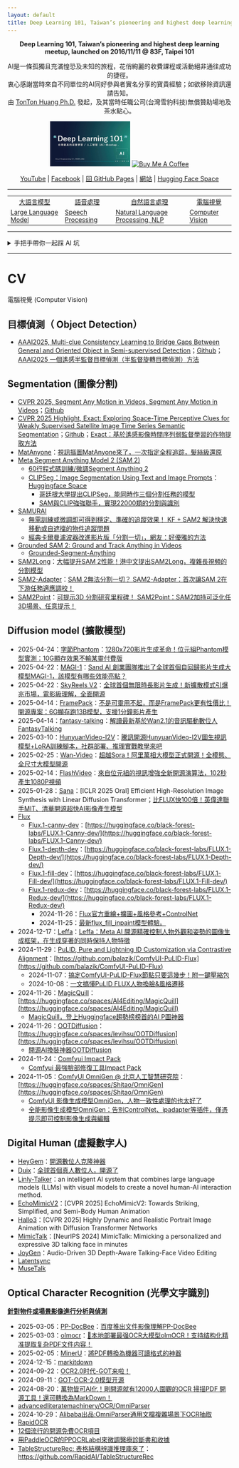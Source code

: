 ```yaml
---
layout: default
title: Deep Learning 101, Taiwan’s pioneering and highest deep learning meetup, launched on 2016/11/11 @ 83F, Taipei 101
---
```


<p align="center">
  <strong>Deep Learning 101, Taiwan’s pioneering and highest deep learning meetup, launched on 2016/11/11 @ 83F, Taipei 101</strong>  
</p>
<p align="center">
  AI是一條孤獨且充滿惶恐及未知的旅程，花俏絢麗的收費課程或活動絕非通往成功的捷徑。<br>
  衷心感謝當時來自不同單位的AI同好參與者實名分享的寶貴經驗；如欲移除資訊還請告知。<br>
  由 <a href="https://www.twman.org/" target="_blank">TonTon Huang Ph.D.</a> 發起，及其當時任職公司(台灣雪豹科技)無償贊助場地及茶水點心。<br>
</p>  
<p align="center">
  <a href="https://huggingface.co/spaces/DeepLearning101/Deep-Learning-101-FAQ" target="_blank">
    <img src="https://github.com/Deep-Learning-101/.github/blob/main/images/DeepLearning101.JPG?raw=true" alt="Deep Learning 101" width="180"></a>
    <a href="https://www.buymeacoffee.com/DeepLearning101" target="_blank"><img src="https://cdn.buymeacoffee.com/buttons/v2/default-red.png" alt="Buy Me A Coffee" style="height: 100px !important;width: 180px !important;" ></a>
</p>
<p align="center">
  <a href="https://www.youtube.com/@DeepLearning101" target="_blank">YouTube</a> |
  <a href="https://www.facebook.com/groups/525579498272187/" target="_blank">Facebook</a> |
  <a href="https://deep-learning-101.github.io/"> 回 GitHub Pages</a> |
  <a href="http://DeepLearning101.TWMAN.ORG" target="_blank">網站</a> |
  <a href="https://huggingface.co/DeepLearning101" target="_blank">Hugging Face Space</a>
</p>

---

<div align="center">

<table>
  <tr>
    <td align="center"><a href="https://deep-learning-101.github.io/Large-Language-Model">大語言模型</a></td>
    <td align="center"><a href="https://deep-learning-101.github.io/Speech-Processing">語音處理</a></td>
    <td align="center"><a href="https://deep-learning-101.github.io/Natural-Language-Processing">自然語言處理</a></td>
    <td align="center"><a href="https://deep-learning-101.github.io//Computer-Vision">電腦視覺</a></td>
  </tr>
  <tr>
    <td><a href="https://github.com/Deep-Learning-101/Natural-Language-Processing-Paper?tab=readme-ov-file#llm">Large Language Model</a></td>
    <td><a href="https://github.com/Deep-Learning-101/Speech-Processing-Paper">Speech Processing</a></td>
    <td><a href="https://github.com/Deep-Learning-101/Natural-Language-Processing-Paper">Natural Language Processing, NLP</a></td>
    <td><a href="https://github.com/Deep-Learning-101/Computer-Vision-Paper">Computer Vision</a></td>
  </tr>
</table>

</div>

---

<details>
<summary>手把手帶你一起踩 AI 坑</summary>

<h3><a href="https://blog.twman.org/p/deeplearning101.html" target="_blank">手把手帶你一起踩 AI 坑</a>：<a href="https://www.twman.org/AI" target="_blank">https://www.twman.org/AI</a></h3>

<ul>
  <li>
    <b><a href="https://blog.twman.org/2025/03/AIAgent.html" target="_blank">避開 AI Agent 開發陷阱：常見問題、挑戰與解決方案</a></b>：<a href="https://deep-learning-101.github.io/agent" target="_blank">探討多種 AI 代理人工具的應用經驗與挑戰，分享實用經驗與工具推薦。</a>
  </li>
  <li>
    <b><a href="https://blog.twman.org/2024/08/LLM.html" target="_blank">白話文手把手帶你科普 GenAI</a></b>：<a href="https://deep-learning-101.github.io/GenAI" target="_blank">淺顯介紹生成式人工智慧核心概念，強調硬體資源和數據的重要性。</a>
  </li>
  <li>
    <b><a href="https://blog.twman.org/2024/09/LLM.html" target="_blank">大型語言模型直接就打完收工？</a></b>：<a href="https://deep-learning-101.github.io/1010LLM" target="_blank">回顧 LLM 領域探索歷程，討論硬體升級對 AI 開發的重要性。</a>
  </li>
  <li>
    <b><a href="https://blog.twman.org/2024/07/RAG.html" target="_blank">檢索增強生成(RAG)不是萬靈丹之優化挑戰技巧</a></b>：<a href="https://deep-learning-101.github.io/RAG" target="_blank">探討 RAG 技術應用與挑戰，提供實用經驗分享和工具建議。</a>
  </li>
  <li>
    <b><a href="https://blog.twman.org/2024/02/LLM.html" target="_blank">大型語言模型 (LLM) 入門完整指南：原理、應用與未來</a></b>：<a href="https://deep-learning-101.github.io/0204LLM" target="_blank">探討多種 LLM 工具的應用與挑戰，強調硬體資源的重要性。</a>
  </li>
  <li>
    <b><a href="https://blog.twman.org/2023/04/GPT.html" target="_blank">什麼是大語言模型，它是什麼？想要嗎？(Large Language Model，LLM)</a></b>：<a href="https://deep-learning-101.github.io/GPU" target="_blank">探討 LLM 的發展與應用，強調硬體資源在開發中的關鍵作用。</a>
  </li>
  <li>
    <b><a href="https://blog.twman.org/2024/11/diffusion.html" target="_blank">Diffusion Model 完全解析：從原理、應用到實作 (AI 圖像生成)</a></b>；<a href="https://deep-learning-101.github.io/diffusion" target="_blank">深入探討影像生成與分割技術的應用，強調硬體資源的重要性。</a>
  </li>
  <li>
    <b><a href="https://blog.twman.org/2024/02/asr-tts.html" target="_blank">ASR/TTS 開發避坑指南：語音辨識與合成的常見挑戰與對策</a></b>：<a href="https://deep-learning-101.github.io/asr-tts" target="_blank">探討 ASR 和 TTS 技術應用中的問題，強調數據質量的重要性。</a>
  </li>
  <li>
    <b><a href="https://blog.twman.org/2021/04/NLP.html" target="_blank">那些 NLP 踩的坑</a></b>：<a href="https://deep-learning-101.github.io/nlp" target="_blank">分享 NLP 領域的實踐經驗，強調數據質量對模型效果的影響。</a>
  </li>
  <li>
    <b><a href="https://blog.twman.org/2021/04/ASR.html" target="_blank">那些語音處理踩的坑</a></b>：<a href="https://deep-learning-101.github.io/speech" target="_blank">分享語音處理領域的實務經驗，強調資料品質對模型效果的影響。</a>
  </li>
  <li>
    <b><a href="https://blog.twman.org/2020/05/DeepLearning.html" target="_blank">手把手學深度學習安裝環境</a></b>：<a href="https://deep-learning-101.github.io/101" target="_blank">詳細介紹在 Ubuntu 上安裝深度學習環境的步驟，分享實際操作經驗。</a>
  </li>
</ul>

</details>

---

# CV
電腦視覺 (Computer Vision)

## 目標偵測（ Object Detection）
- [AAAI2025, Multi-clue Consistency Learning to Bridge Gaps Between General and Oriented Object in Semi-supervised Detection](https://www.alphaxiv.org/abs/2407.05909)；[Github](https://github.com/facias914/sood-mcl)；[AAAI2025 一個遙感半監督目標偵測（半監督旋轉目標偵測）方法](https://zhuanlan.zhihu.com/p/26788012528)

## Segmentation (圖像分割)
- [CVPR 2025, Segment Any Motion in Videos, Segment Any Motion in Videos](https://www.alphaxiv.org/zh/overview/2503.22268)；[Github](https://github.com/nnanhuang/SegAnyMo)
- [CVPR 2025 Highlight, Exact: Exploring Space-Time Perceptive Clues for Weakly Supervised Satellite Image Time Series Semantic Segmentation](https://www.alphaxiv.org/zh/overview/2412.03968)；[Github](https://github.com/MiSsU-HH/Exact)；[Exact：基於遙感影像時間序列弱監督學習的作物提取方法](https://zhuanlan.zhihu.com/p/38754229963)
- [MatAnyone](https://github.com/pq-yang/MatAnyone)：[視訊摳圖MatAnyone來了，一次指定全程追踪，髮絲級還原](https://www.jiqizhixin.com/articles/2025-04-17-27)
- [Meta Segment Anything Model 2 (SAM 2)](https://ai.meta.com/sam2/)
   - [60行程式碼訓練/微調Segment Anything 2](https://mp.weixin.qq.com/s/YfgYCzvi0cXxOFIfQvE_9w)
   - [CLIPSeg：Image Segmentation Using Text and Image Prompts](https://github.com/timojl/clipseg)：[Huggingface Space](https://huggingface.co/spaces/taesiri/CLIPSeg)
      - [哥廷根大學提出CLIPSeg，能同時作三個分割任務的模型](https://mp.weixin.qq.com/s/evKssKulZiUssLN71t6_Lw)
      - [SAM與CLIP強強聯手，實現22000類的分割與識別](https://mp.weixin.qq.com/s/evKssKulZiUssLN71t6_Lw)
- [SAMURAI](https://yangchris11.github.io/samurai/)
   - [無需訓練或微調即可得到穩定、準確的追蹤效果！ KF + SAM2 解決快速移動或自遮擋的物件追蹤問題](https://mp.weixin.qq.com/s/iU3Bk_uO01GWUxAtIBsrWQ)
   - [經典卡爾曼濾波器改進影片版「分割一切」，網友：好優雅的方法](https://www.qbitai.com/2024/11/223020.html)
- [Grounded SAM 2: Ground and Track Anything in Videos](https://github.com/IDEA-Research/Grounded-SAM-2)
   - [Grounded-Segment-Anything](https://huggingface.co/spaces/yizhangliu/Grounded-Segment-Anything)
- [SAM2Long](https://github.com/Mark12Ding/SAM2Long)：[大幅提升SAM 2性能！港中文提出SAM2Long，複雜長視頻的分割模型](https://mp.weixin.qq.com/s/henvaxGoNgx24NLQV1Qj2w)
- [SAM2-Adapter](https://github.com/tianrun-chen/SAM-Adapter-PyTorch)：[SAM 2無法分割一切？ SAM2-Adapter：首次讓SAM 2在下游任務適應調校！](https://mp.weixin.qq.com/s/3z-LshKAgbSzNCzyoLOuag)
- [SAM2Point](https://github.com/ZiyuGuo99/SAM2Point)：[可提示3D 分割研究里程碑！ SAM2Point：SAM2加持可泛化任3D場景、任意提示！](https://mp.weixin.qq.com/s/TnTK5UE7O_hcrNzloxBmAw)

## Diffusion model (擴散模型)
- 2025-04-24：[字節Phantom](https://github.com/Phantom-video/Phantom)：[1280x720影片生成革命！位元組Phantom模型實測：10G顯存效果不輸某靈付費版](https://zhuanlan.zhihu.com/p/1898688574477545694)
- 2025-04-22：[MAGI-1](https://github.com/SandAI-org/Magi-1)：[Sand AI 創業團隊推出了全球首個自回歸影片生成大模型MAGI-1，該模型有哪些效能亮點？](https://www.zhihu.com/question/1898030232184795448)
- 2025-04-22：[SkyReels V2](https://github.com/SkyworkAI/SkyReels-V2)：[全球首個無限時長影片生成！新擴散模式引爆兆市場，電影級理解，全面開源](https://www.qbitai.com/2025/04/275531.html)
- 2025-04-14：[FramePack](https://github.com/kijai/ComfyUI-FramePackWrapper)：[不是可靈用不起，而是FramePack更有性價比！開源專案：6G顯存跑13B模型，支援1分鐘影片產生](https://zhuanlan.zhihu.com/p/1896487969470251546)
- 2025-04-14：[fantasy-talking](https://fantasy-amap.github.io/fantasy-talking/)：[解讀最新基於Wan2.1的音訊驅動數位人FantasyTalking](https://zhuanlan.zhihu.com/p/1892895916354148118)
- 2025-03-10：[HunyuanVideo-I2V](https://github.com/Tencent/HunyuanVideo-I2V)：[騰訊開源HunyuanVideo-I2V圖生視訊模型+LoRA訓練腳本，社群部署、推理實戰教學來吧](https://zhuanlan.zhihu.com/p/29110060025)
- 2025-02-25：[Wan-Video](https://github.com/Wan-Video/Wan2.1)：[超越Sora！阿里萬相大模型正式開源！全模態、全尺寸大模型開源](https://finance.sina.com.cn/jjxw/2025-02-26/doc-inemukxr9127437.shtml)
- 2025-02-14：[FlashVideo](https://github.com/FoundationVision/FlashVideo)：[來自位元組的視訊增強全新開源演算法，102秒產生1080P視頻](https://zhuanlan.zhihu.com/p/23702953115)
- 2025-01-28：[Sana](https://github.com/NVlabs/Sana)：[ICLR 2025 Oral] Efficient High-Resolution Image Synthesis with Linear Diffusion Transformer；[比FLUX快100倍！英偉達聯手MIT、清華開源超快AI影像產生模型](https://zhuanlan.zhihu.com/p/19489214543)
- [Flux](https://huggingface.co/black-forest-labs)
   - [Flux.1-canny-dev](https://huggingface.co/spaces/black-forest-labs/FLUX.1-canny-dev)：[https://huggingface.co/black-forest-labs/FLUX.1-Canny-dev/](https://huggingface.co/black-forest-labs/FLUX.1-Canny-dev/)
   - [Flux.1-depth-dev](https://huggingface.co/spaces/black-forest-labs/FLUX.1-Depth-dev)：[https://huggingface.co/black-forest-labs/FLUX.1-Depth-dev/](https://huggingface.co/black-forest-labs/FLUX.1-Depth-dev/)
   - [Flux.1-fill-dev](https://huggingface.co/spaces/black-forest-labs/FLUX.1-Fill-dev)：[https://huggingface.co/black-forest-labs/FLUX.1-Fill-dev/](https://huggingface.co/black-forest-labs/FLUX.1-Fill-dev/)
   - [Flux.1-redux-dev](https://huggingface.co/spaces/black-forest-labs/FLUX.1-Redux-dev)：[https://huggingface.co/black-forest-labs/FLUX.1-Redux-dev/](https://huggingface.co/black-forest-labs/FLUX.1-Redux-dev/)
      - 2024-11-26：[Flux官方重繪+擴圖+風格參考+ControlNet](https://mp.weixin.qq.com/s/Kj1nyJNTpoZ94JjO4FMw_g)
      - 2024-11-25：[最新flux_fill_inpaint模型體驗。](https://mp.weixin.qq.com/s/OPknDJXH1_oezSR86c_png)
- 2024-12-17：[Leffa](https://github.com/franciszzj/Leffa)：[Leffa：Meta AI 開源精確控制人物外觀和姿勢的圖像生成框架，在生成穿著的同時保持人物特徵](https://juejin.cn/post/7449325873725276196)
- 2024-11-29：[PuLID, Pure and Lightning ID Customization via Contrastive Alignment](https://github.com/ToTheBeginning/PuLID)：[https://github.com/balazik/ComfyUI-PuLID-Flux](https://github.com/balazik/ComfyUI-PuLID-Flux)
   - 2024-11-07：[搞定ComfyUI-PuLID-Flux節點只要這幾步！附一鍵壓縮包](https://mp.weixin.qq.com/s/07BMFHaSasl7-PFtkN6_Zg)
   - 2024-10-08：[一文搞懂PuLID FLUX人物換臉&風格遷移](https://mp.weixin.qq.com/s/V-2Cp8_xFnHQNFn35aGdLg)
- 2024-11-26：[MagicQuill](https://github.com/magic-quill/MagicQuill)：[https://huggingface.co/spaces/AI4Editing/MagicQuill](https://huggingface.co/spaces/AI4Editing/MagicQuill)
   - [MagicQuill，登上Huggingface趨勢榜榜首的AI P圖神器](https://mp.weixin.qq.com/s/Pc3xRP8_9BxkVSRNznkplw)
- 2024-11-26：[OOTDiffusion](https://github.com/levihsu/OOTDiffusion)：[https://huggingface.co/spaces/levihsu/OOTDiffusion](https://huggingface.co/spaces/levihsu/OOTDiffusion)
   - [開源AI換裝神器OOTDiffusion](https://mp.weixin.qq.com/s/B2rNCjJLo8coYzoHGPnVaw)
- 2024-11-24：[Comfyui Impact Pack](https://github.com/ltdrdata/ComfyUI-Impact-Pack)
   - [Comfyui 最強臉部修復工具Impact Pack](https://mp.weixin.qq.com/s/hNQ9BfdGbRQ_Osus-yMJWg)
- 2024-11-05：[ComfyUI OmniGen @ 北京人工智慧研究院](https://github.com/AIFSH/OmniGen-ComfyUI)：[https://huggingface.co/spaces/Shitao/OmniGen](https://huggingface.co/spaces/Shitao/OmniGen)
   - [ComfyUI 影像生成模型OmniGen，人物一致性處理的也太好了](https://mp.weixin.qq.com/s/msGK0FmNs3T3jbUBHfR9DA)
   - [全能影像生成模型OmniGen：告別ControlNet、ipadapter等插件，僅憑提示即可控制影像生成與編輯](https://mp.weixin.qq.com/s/48HmqRGBOK1uBdzlprdKSA)


## Digital Human (虛擬數字人)
- [HeyGem](https://github.com/GuijiAI/HeyGem.ai)：[開源數位人克隆神器](https://zhuanlan.zhihu.com/p/29274862393)
- [Duix](https://github.com/GuijiAI/duix.ai)：[全球首個真人數位人，開源了](https://zhuanlan.zhihu.com/p/716583514)
- [Linly-Talker](https://github.com/Kedreamix/Linly-Talker)：an intelligent AI system that combines large language models (LLMs) with visual models to create a novel human-AI interaction method. 
- [EchoMimicV2](https://github.com/antgroup/echomimic_v2)：[CVPR 2025] EchoMimicV2: Towards Striking, Simplified, and Semi-Body Human Animation
- [Hallo3](https://github.com/fudan-generative-vision/hallo3)：[CVPR 2025] Highly Dynamic and Realistic Portrait Image Animation with Diffusion Transformer Networks
- [MimicTalk](https://github.com/yerfor/MimicTalk)：[NeurIPS 2024] MimicTalk: Mimicking a personalized and expressive 3D talking face in minutes
- [JoyGen](https://github.com/JOY-MM/JoyGen)：Audio-Driven 3D Depth-Aware Talking-Face Video Editing
- [Latentsync](https://github.com/bytedance/LatentSync)
- [MuseTalk](https://github.com/TMElyralab/MuseTalk)

## Optical Character Recognition (光學文字識別)
**[針對物件或場景影像進行分析與偵測](https://www.twman.org/AI/CV)**
- 2025-03-05：[PP-DocBee](https://github.com/PaddlePaddle/PaddleMIX/tree/develop/deploy/ppdocbee)：[百度推出文件影像理解PP-DocBee](https://zhuanlan.zhihu.com/p/28715553656)
- 2025-03-03：[olmocr](https://github.com/allenai/olmocr)：[🚀本地部署最强OCR大模型olmOCR！支持结构化精准提取复杂PDF文件内容！](https://www.aivi.fyi/llms/deploy-olmOCR)
- 2025-02-05：[MinerU](https://github.com/opendatalab/MinerU)：[將PDF轉換為機器可讀格式的神器](https://mp.weixin.qq.com/s/ci5wp6gICTCtaRZfn5yWUQ)
- 2024-12-15：[markitdown](https://github.com/microsoft/markitdown)
- 2024-09-22：[OCR2.0时代-GOT来啦！](https://mp.weixin.qq.com/s/W-Ult-F3pU6Wvx3fHEN8yA)
- 2024-09-11：[GOT-OCR-2.0模型开源](https://mp.weixin.qq.com/s/rQL-Q0TGhT6e8Ti4zZalrg)
- 2024-08-20：[萬物皆可AI化！剛開源就有12000人圍觀的OCR 掃描PDF 開源工具！還可轉換為MarkDown！](https://www.53ai.com/news/MultimodalLargeModel/2024082059736.html)
- [advancedliteratemachinery/OCR/OmniParser](https://github.com/AlibabaResearch/AdvancedLiterateMachinery/tree/main/OCR/OmniParser)
- 2024-10-29：[Alibaba出品:OmniParser通用文檔複雜場景下OCR抽取](https://mp.weixin.qq.com/s/_1Aatpna7poIVRhfYk4aAQ)
- [RapidOCR](https://github.com/RapidAI/RapidOCR/blob/main/docs/README_zh.md)
- [12個流行的開源免費OCR項目](https://mp.weixin.qq.com/s/7EuhnQedAX6injBL_Dg_sQ)
- [用PaddleOCR的PPOCRLabel來微調醫療診斷書和收據](https://blog.twman.org/2023/07/wsl.html)
- [TableStructureRec: 表格結構辨識推理庫來了](https://zhuanlan.zhihu.com/p/668484933)：https://github.com/RapidAI/TableStructureRec
